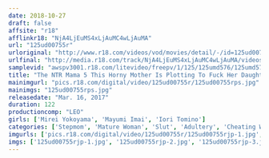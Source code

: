 ```yaml
---
date: 2018-10-27
draft: false
affsite: "r18"
afflinkr18: "NjA4LjEuMS4xLjAuMC4wLjAuMA"
url: "125ud00755r"
urloriginal: "http://www.r18.com/videos/vod/movies/detail/-/id=125ud00755r"
urlfinal: "http://media.r18.com/track/NjA4LjEuMS4xLjAuMC4wLjAuMA/videos/vod/movies/detail/-/id=125ud00755r"
samplevid: "awspv3001.r18.com/litevideo/freepv/1/125/125umd576/125umd576_dmb_w.mp4"
title: "The NTR Mama 5 This Horny Mother Is Plotting To Fuck Her Daughter's Husband, And Her Pussy Gets So Wet With The Thought Of It, From Morning Until Night, That She Has To Change Her Panties Twice A Day And Now, Today Is The Day She Puts Her Plan Into Action Today She's Spraying On Her Best Perfume, And About To Lure Her Son-In-Law To Temptation!!"
mainimgurl: "pics.r18.com/digital/video/125ud00755r/125ud00755rps.jpg"
mainimgs: "125ud00755rps.jpg"
releasedate: "Mar. 16, 2017"
duration: 122
productioncomp: "LEO"
girls: ['Mirei Yokoyama', 'Mayumi Imai', 'Iori Tomino']
categories: ['Stepmom', 'Mature Woman', 'Slut', 'Adultery', 'Cheating Wife', 'Creampie', 'Hi-Def']
imgurls: ['pics.r18.com/digital/video/125ud00755r/125ud00755rjp-1.jpg', 'pics.r18.com/digital/video/125ud00755r/125ud00755rjp-2.jpg', 'pics.r18.com/digital/video/125ud00755r/125ud00755rjp-3.jpg', 'pics.r18.com/digital/video/125ud00755r/125ud00755rjp-4.jpg', 'pics.r18.com/digital/video/125ud00755r/125ud00755rjp-5.jpg', 'pics.r18.com/digital/video/125ud00755r/125ud00755rjp-6.jpg', 'pics.r18.com/digital/video/125ud00755r/125ud00755rjp-7.jpg', 'pics.r18.com/digital/video/125ud00755r/125ud00755rjp-8.jpg', 'pics.r18.com/digital/video/125ud00755r/125ud00755rjp-9.jpg', 'pics.r18.com/digital/video/125ud00755r/125ud00755rjp-10.jpg', 'pics.r18.com/digital/video/125ud00755r/125ud00755rjp-11.jpg', 'pics.r18.com/digital/video/125ud00755r/125ud00755rjp-12.jpg', 'pics.r18.com/digital/video/125ud00755r/125ud00755rjp-13.jpg', 'pics.r18.com/digital/video/125ud00755r/125ud00755rjp-14.jpg', 'pics.r18.com/digital/video/125ud00755r/125ud00755rjp-15.jpg', 'pics.r18.com/digital/video/125ud00755r/125ud00755rjp-16.jpg', 'pics.r18.com/digital/video/125ud00755r/125ud00755rjp-17.jpg', 'pics.r18.com/digital/video/125ud00755r/125ud00755rjp-18.jpg', 'pics.r18.com/digital/video/125ud00755r/125ud00755rjp-19.jpg', 'pics.r18.com/digital/video/125ud00755r/125ud00755rjp-20.jpg']
imgs: ['125ud00755rjp-1.jpg', '125ud00755rjp-2.jpg', '125ud00755rjp-3.jpg', '125ud00755rjp-4.jpg', '125ud00755rjp-5.jpg', '125ud00755rjp-6.jpg', '125ud00755rjp-7.jpg', '125ud00755rjp-8.jpg', '125ud00755rjp-9.jpg', '125ud00755rjp-10.jpg', '125ud00755rjp-11.jpg', '125ud00755rjp-12.jpg', '125ud00755rjp-13.jpg', '125ud00755rjp-14.jpg', '125ud00755rjp-15.jpg', '125ud00755rjp-16.jpg', '125ud00755rjp-17.jpg', '125ud00755rjp-18.jpg', '125ud00755rjp-19.jpg', '125ud00755rjp-20.jpg']
---
```

